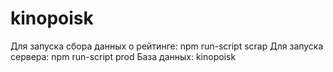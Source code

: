 # kinopoisk

Для запуска сбора данных о рейтинге: npm run-script scrap
Для запуска сервера: npm run-script prod
База данных: kinopoisk
